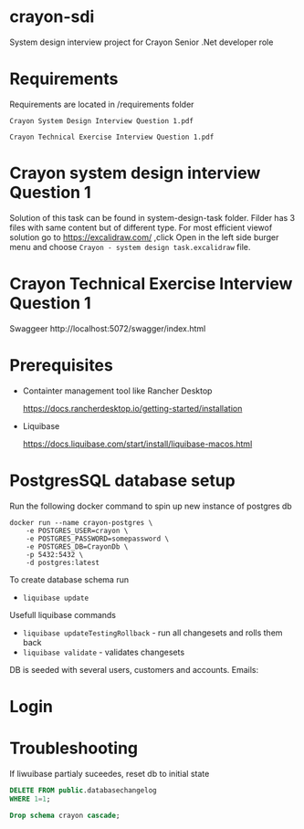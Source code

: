 # crayon-sdi
System design interview project for Crayon Senior .Net developer role

# Requirements
Requirements are located in /requirements folder

`Crayon System Design Interview Question 1.pdf`

`Crayon Technical Exercise Interview Question 1.pdf`

# Crayon system design interview Question 1
Solution of this task can be found in system-design-task folder. Filder has 3 files with same content but of different type. For most efficient viewof solution go to https://excalidraw.com/ ,click Open in the left side burger menu and choose `Crayon - system design task.excalidraw` file.

# Crayon Technical Exercise Interview Question 1
Swaggeer http://localhost:5072/swagger/index.html


# Prerequisites
 - Containter management tool like Rancher Desktop 
 
    https://docs.rancherdesktop.io/getting-started/installation
 - Liquibase

    https://docs.liquibase.com/start/install/liquibase-macos.html


# PostgresSQL database setup
Run the following docker command to spin up new instance of postgres db

```docker
docker run --name crayon-postgres \
    -e POSTGRES_USER=crayon \
    -e POSTGRES_PASSWORD=somepassword \
    -e POSTGRES_DB=CrayonDb \
    -p 5432:5432 \
    -d postgres:latest
```

To create database schema run
-  ```liquibase update```

Usefull liquibase commands
-   ```liquibase updateTestingRollback``` - run all changesets and rolls them back
-   ```liquibase validate``` - validates changesets


DB is seeded with several users, customers and accounts.
Emails:


# Login



# Troubleshooting
If liwuibase partialy suceedes, reset db to initial state
```SQL
DELETE FROM public.databasechangelog	
WHERE 1=1;

Drop schema crayon cascade;
```
